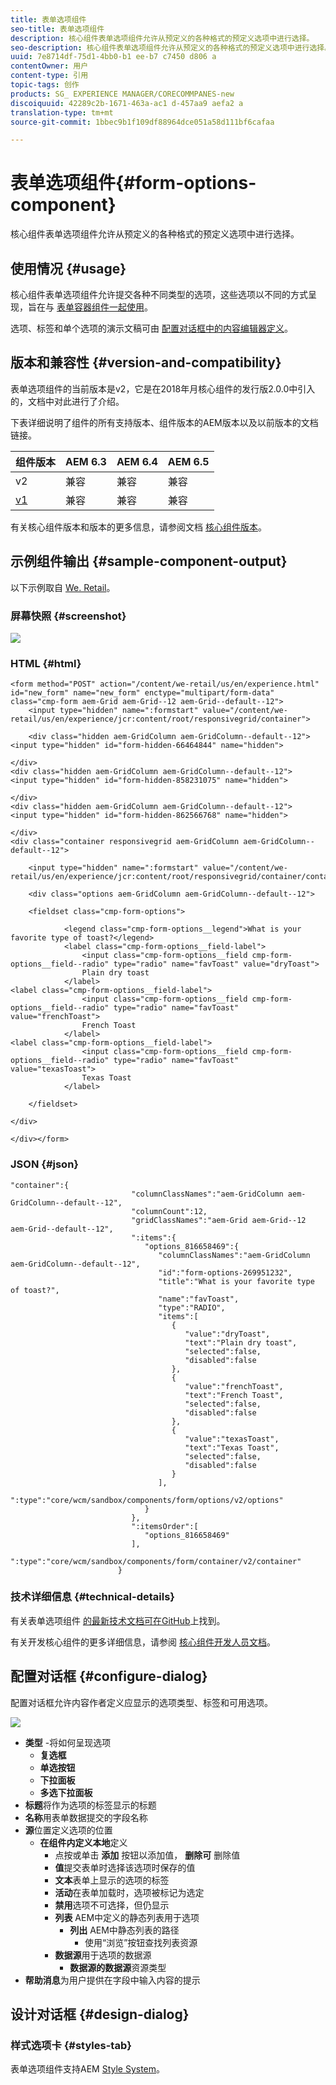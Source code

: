 ```yaml
---
title: 表单选项组件
seo-title: 表单选项组件
description: 核心组件表单选项组件允许从预定义的各种格式的预定义选项中进行选择。
seo-description: 核心组件表单选项组件允许从预定义的各种格式的预定义选项中进行选择。
uuid: 7e8714df-75d1-4bb0-b1 ee-b7 c7450 d806 a
contentOwner: 用户
content-type: 引用
topic-tags: 创作
products: SG_ EXPERIENCE MANAGER/CORECOMMPANES-new
discoiquuid: 42289c2b-1671-463a-ac1 d-457aa9 aefa2 a
translation-type: tm+mt
source-git-commit: 1bbec9b1f109df88964dce051a58d111bf6cafaa

---
```



# 表单选项组件{#form-options-component}

核心组件表单选项组件允许从预定义的各种格式的预定义选项中进行选择。

## 使用情况 {#usage}

核心组件表单选项组件允许提交各种不同类型的选项，这些选项以不同的方式呈现，旨在与 [表单容器组件一起使用](form-container.md)。

选项、标签和单个选项的演示文稿可由 [配置对话框中的内容编辑器定义](#configure-dialog)。

## 版本和兼容性 {#version-and-compatibility}

表单选项组件的当前版本是v2，它是在2018年月核心组件的发行版2.0.0中引入的，文档中对此进行了介绍。

下表详细说明了组件的所有支持版本、组件版本的AEM版本以及以前版本的文档链接。

| 组件版本 | AEM 6.3 | AEM 6.4 | AEM 6.5 |
|--- |--- |--- |--- |
| v2 | 兼容 | 兼容 | 兼容 |
| [v1](form-options-v1.md) | 兼容 | 兼容 | 兼容 |

有关核心组件版本和版本的更多信息，请参阅文档 [核心组件版本](versions.md)。

## 示例组件输出 {#sample-component-output}

以下示例取自 [We. Retail](https://helpx.adobe.com/experience-manager/6-5/sites/developing/using/we-retail.html)。

### 屏幕快照 {#screenshot}

![](assets/screen_shot_2018-01-12at113648.png)

### HTML {#html}

```
<form method="POST" action="/content/we-retail/us/en/experience.html" id="new_form" name="new_form" enctype="multipart/form-data" class="cmp-form aem-Grid aem-Grid--12 aem-Grid--default--12">
    <input type="hidden" name=":formstart" value="/content/we-retail/us/en/experience/jcr:content/root/responsivegrid/container">
    
    <div class="hidden aem-GridColumn aem-GridColumn--default--12">
<input type="hidden" id="form-hidden-66464844" name="hidden">

</div>
<div class="hidden aem-GridColumn aem-GridColumn--default--12">
<input type="hidden" id="form-hidden-858231075" name="hidden">

</div>
<div class="hidden aem-GridColumn aem-GridColumn--default--12">
<input type="hidden" id="form-hidden-862566768" name="hidden">

</div>
<div class="container responsivegrid aem-GridColumn aem-GridColumn--default--12">

    <input type="hidden" name=":formstart" value="/content/we-retail/us/en/experience/jcr:content/root/responsivegrid/container/container">
    
    <div class="options aem-GridColumn aem-GridColumn--default--12">

    <fieldset class="cmp-form-options">
        
            <legend class="cmp-form-options__legend">What is your favorite type of toast?</legend>
            <label class="cmp-form-options__field-label">
                <input class="cmp-form-options__field cmp-form-options__field--radio" type="radio" name="favToast" value="dryToast">
                Plain dry toast
            </label>
<label class="cmp-form-options__field-label">
                <input class="cmp-form-options__field cmp-form-options__field--radio" type="radio" name="favToast" value="frenchToast">
                French Toast
            </label>
<label class="cmp-form-options__field-label">
                <input class="cmp-form-options__field cmp-form-options__field--radio" type="radio" name="favToast" value="texasToast">
                Texas Toast
            </label>

    </fieldset>

</div>

</div></form>
```

### JSON {#json}

```
"container":{  
                           "columnClassNames":"aem-GridColumn aem-GridColumn--default--12",
                           "columnCount":12,
                           "gridClassNames":"aem-Grid aem-Grid--12 aem-Grid--default--12",
                           ":items":{  
                              "options_816658469":{  
                                 "columnClassNames":"aem-GridColumn aem-GridColumn--default--12",
                                 "id":"form-options-269951232",
                                 "title":"What is your favorite type of toast?",
                                 "name":"favToast",
                                 "type":"RADIO",
                                 "items":[  
                                    {  
                                       "value":"dryToast",
                                       "text":"Plain dry toast",
                                       "selected":false,
                                       "disabled":false
                                    },
                                    {  
                                       "value":"frenchToast",
                                       "text":"French Toast",
                                       "selected":false,
                                       "disabled":false
                                    },
                                    {  
                                       "value":"texasToast",
                                       "text":"Texas Toast",
                                       "selected":false,
                                       "disabled":false
                                    }
                                 ],
                                 ":type":"core/wcm/sandbox/components/form/options/v2/options"
                              }
                           },
                           ":itemsOrder":[  
                              "options_816658469"
                           ],
                           ":type":"core/wcm/sandbox/components/form/container/v2/container"
                        }
```

### 技术详细信息 {#technical-details}

有关表单选项组件 [的最新技术文档可在GitHub](https://github.com/adobe/aem-core-wcm-components/blob/master/content/src/content/jcr_root/apps/core/wcm/components/form/options/v2/options)上找到。

有关开发核心组件的更多详细信息，请参阅 [核心组件开发人员文档](developing.md)。

## 配置对话框 {#configure-dialog}

配置对话框允许内容作者定义应显示的选项类型、标签和可用选项。

![](assets/screen_shot_2018-01-12at113153.png)

* **类型** -将如何呈现选项
   * **复选框**
   * **单选按钮**
   * **下拉面板**
   * **多选下拉面板**
* **标题**将作为选项的标签显示的标题
* **名称**用表单数据提交的字段名称
* **源**位置定义选项的位置
   * **在组件内定义本地**定义
      * 点按或单击 **添加** 按钮以添加值， **删除可** 删除值
      * **值**提交表单时选择该选项时保存的值
      * **文本**表单上显示的选项的标签
      * **活动**在表单加载时，选项被标记为选定
      * **禁用**选项不可选择，但仍显示
      * **列表** AEM中定义的静态列表用于选项
         * **列出** AEM中静态列表的路径
            * 使用“浏览”按钮查找列表资源
      * **数据源**用于选项的数据源
         * **数据源的数据源**资源类型
* **帮助消息**为用户提供在字段中输入内容的提示

## 设计对话框 {#design-dialog}

### 样式选项卡 {#styles-tab}

表单选项组件支持AEM [Style System](authoring.md#component-styling)。